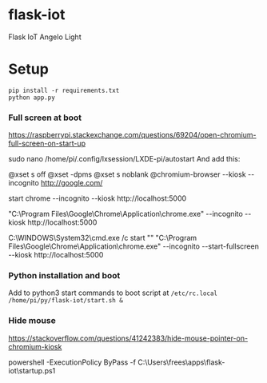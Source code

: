 # flask-iot
Flask IoT Angelo Light

# Setup
```
pip install -r requirements.txt
python app.py
```

### Full screen at boot
https://raspberrypi.stackexchange.com/questions/69204/open-chromium-full-screen-on-start-up

sudo nano /home/pi/.config/lxsession/LXDE-pi/autostart
And add this:

@xset s off
@xset -dpms
@xset s noblank
@chromium-browser --kiosk --incognito http://google.com/  


start chrome --incognito --kiosk http://localhost:5000

"C:\Program Files\Google\Chrome\Application\chrome.exe" --incognito --kiosk http://localhost:5000


C:\WINDOWS\System32\cmd.exe
/c start "" "C:\Program Files\Google\Chrome\Application\chrome.exe" --incognito --start-fullscreen --kiosk http://localhost:5000

### Python installation and boot
Add to python3 start commands to boot script at 
`/etc/rc.local`
`/home/pi/py/flask-iot/start.sh &`

### Hide mouse
https://stackoverflow.com/questions/41242383/hide-mouse-pointer-on-chromium-kiosk

powershell -ExecutionPolicy ByPass -f C:\Users\frees\apps\flask-iot\startup.ps1